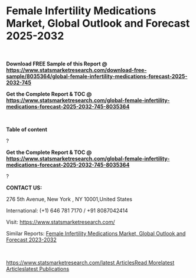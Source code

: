 <h1>Female Infertility Medications Market, Global Outlook and Forecast 2025-2032</h1><br/><p><strong>Download FREE Sample of this Report @ <a href="https://www.statsmarketresearch.com/download-free-sample/8035364/global-female-infertility-medications-forecast-2025-2032-745">https://www.statsmarketresearch.com/download-free-sample/8035364/global-female-infertility-medications-forecast-2025-2032-745</a></strong></p>
 
 
 
 <div><b>Get the Complete Report & TOC @ <a href="https://www.statsmarketresearch.com/global-female-infertility-medications-forecast-2025-2032-745-8035364">https://www.statsmarketresearch.com/global-female-infertility-medications-forecast-2025-2032-745-8035364</a></b></div>
 
 
 
 <p><br />
 
 <b>Table of content</b></p>
 
 
 
 <p>? </p>
 
 
 
 <div><b>Get the Complete Report & TOC @ <a href="https://www.statsmarketresearch.com/global-female-infertility-medications-forecast-2025-2032-745-8035364">https://www.statsmarketresearch.com/global-female-infertility-medications-forecast-2025-2032-745-8035364</a></b></div>
 
 
 
 <p>? </p>
 
 
 
 <p><b>CONTACT US:</b><br />
 
 276 5th Avenue, New York , NY 10001,United States<br />
 
 International: (+1) 646 781 7170 / +91 8087042414<br />
 
 Visit: <a href="https://www.statsmarketresearch.com/">https://www.statsmarketresearch.com/</a><br />
 
 Similar Reports: <a href="https://www.statsmarketresearch.com/global-female-infertility-medications-forecast-2025-2032-745-8035364">Female Infertility Medications Market, Global Outlook and Forecast 2023-2032</a><br />
 
 <br />
 
 <a href="https://gyeongbokgung.com">https://www.statsmarketresearch.com/</a><a href="https://hallyeomaritime.com">latest Articles</a><a href="https://jingwansa.com">Read More</a><a href="https://nguoiviet.jp/">latest Articles</a><a href="https://www.intelmarketresearch.com/">latest Publications</a></p>